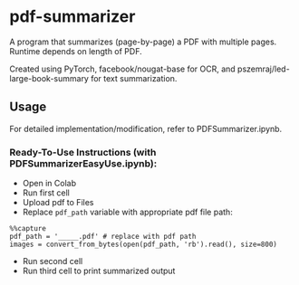# pdf-summarizer
A program that summarizes (page-by-page) a PDF with multiple pages. 
Runtime depends on length of PDF.

Created using PyTorch, facebook/nougat-base for OCR, and pszemraj/led-large-book-summary for text summarization.

## Usage
For detailed implementation/modification, refer to PDFSummarizer.ipynb.

### Ready-To-Use Instructions (with PDFSummarizerEasyUse.ipynb):
- Open in Colab
- Run first cell
- Upload pdf to Files
- Replace `pdf_path` variable with appropriate pdf file path:
```
%%capture
pdf_path = '_____.pdf' # replace with pdf path
images = convert_from_bytes(open(pdf_path, 'rb').read(), size=800)
```
- Run second cell
- Run third cell to print summarized output
